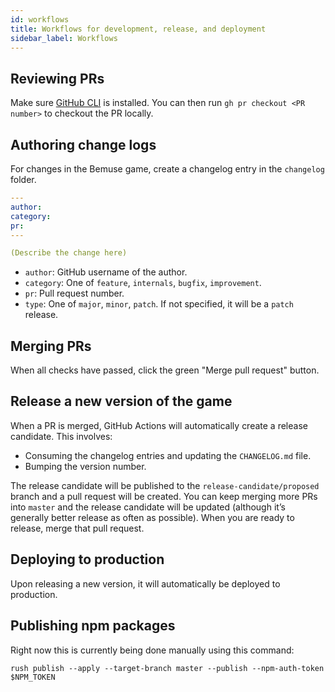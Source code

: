 ```yaml
---
id: workflows
title: Workflows for development, release, and deployment
sidebar_label: Workflows
---
```


## Reviewing PRs

Make sure [GitHub CLI](https://cli.github.com/) is installed. You can then run `gh pr checkout <PR number>` to checkout the PR locally.

## Authoring change logs

For changes in the Bemuse game, create a changelog entry in the `changelog` folder.

```yaml
---
author:
category:
pr:
---

(Describe the change here)
```

- `author`: GitHub username of the author.
- `category`: One of `feature`, `internals`, `bugfix`, `improvement`.
- `pr`: Pull request number.
- `type`: One of `major`, `minor`, `patch`. If not specified, it will be a `patch` release.

## Merging PRs

When all checks have passed, click the green "Merge pull request" button.

## Release a new version of the game

When a PR is merged, GitHub Actions will automatically create a release candidate. This involves:

- Consuming the changelog entries and updating the `CHANGELOG.md` file.
- Bumping the version number.

The release candidate will be published to the `release-candidate/proposed` branch and a pull request will be created. You can keep merging more PRs into `master` and the release candidate will be updated (although it’s generally better release as often as possible). When you are ready to release, merge that pull request.

## Deploying to production

Upon releasing a new version, it will automatically be deployed to production.

## Publishing npm packages

Right now this is currently being done manually using this command:

```
rush publish --apply --target-branch master --publish --npm-auth-token $NPM_TOKEN
```